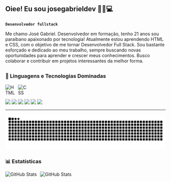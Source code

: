## Oiee! Eu sou josegabrieldev 👦🏾💻

**`Desenvolvedor fullstack`**

Me chamo José Gabriel. Desenvolvedor em formação, tenho 21 anos sou paraibano apaixonado por tecnologia!
Atualmente estou aprendendo HTML e CSS, com o objetivo de me tornar Desenvolvedor Full Stack. Sou bastante esforçado e dedicado ao meu trabalho,
sempre buscando novas oportunidades para aprender e crescer meus conhecimentos. Busco colaborar e contribuir em projetos interessantes da melhor forma.

##

### 🤖 Linguagens e Tecnologias Dominadas

 <img align="left" alt="HTML" title="HTML" width="30px" style="padding-right: 10px;" src="https://cdn.jsdelivr.net/gh/devicons/devicon@latest/icons/html5/html5-original.svg"/>
 <img align="left" alt="CSS" title="CSS" width="30px" style="padding-right: 10px;" src="https://cdn.jsdelivr.net/gh/devicons/devicon@latest/icons/css3/css3-original.svg"/>
  <br>
  
  ##
 
  <a href="https://www.youtube.com/@thoralenda21" target="_blank"><img src="https://img.shields.io/badge/YouTube-FF0000?style=for-the-badge&logo=youtube&logoColor=white" target="_blank"></a>
  <a href="https://www.instagram.com/jgabrieltech" target="_blank"><img src="https://img.shields.io/badge/-Instagram-%23E4405F?style=for-the-badge&logo=instagram&logoColor=white" target="_blank"></a>
 	<a href="https://x.com/josegabrieldev" target="_blank"><img src="https://img.shields.io/badge/Twitter-1DA1F2?style=for-the-badge&logo=twitter&logoColor=white" target="_blank"></a>
 <a href="https://discord.com/channels/@me" target="_blank"><img src="https://img.shields.io/badge/Discord-7289DA?style=for-the-badge&logo=discord&logoColor=white" target="_blank"></a> 
  <a href = "devgabrielsilva21@gmail.com"><img src="https://img.shields.io/badge/-Gmail-%23333?style=for-the-badge&logo=gmail&logoColor=white" target="_blank"></a>
  <a href = "https://api.whatsapp.com/message/TWX7WBVIHVQ3G1?autoload=1&app_absent=0"><img src="https://img.shields.io/badge/WhatsApp-25D366?style=for-the-badge&logo=whatsapp&logoColor=white" target="_blank"></a>
  <br>

---

<div align=center>
 <img src="https://raw.githubusercontent.com/josegabrieldev/josegabrieldev/output/snake.svg" alt="Snake animation" />
</div>

  ### 📊 Estatísticas

<div>
  <img 
    align="left" 
    alt="GitHub Stats" 
    height="200" 
    style="padding-right: 10px;" 
    src="https://github-readme-stats.vercel.app/api?username=josegabrieldev&show_icons=true&theme=tokyonight&include_all_commits=true&locale=pt-br"/>
 <img 
      align="left" 
      alt="GitHub Stats" 
      height="200" 
      src="https://github-readme-stats.vercel.app/api/top-langs/?username=josegabrieldev&theme=tokyonight&layout=compact&custom_title=Tecnologias&langs_count=9"/>
</div>
